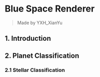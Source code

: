 # Blue Space Renderer

> Made by YXH_XianYu

## 1. Introduction


## 2. Planet Classification

### 2.1 Stellar Classification






